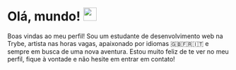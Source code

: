 # Olá, mundo! <img src="https://raw.githubusercontent.com/MartinHeinz/MartinHeinz/master/wave.gif" width="30px">

Boas vindas ao meu perfil! Sou um estudante de desenvolvimento web na Trybe, artista nas horas vagas, apaixonado por idiomas :uk::fr::it: e sempre em busca de uma nova aventura. Estou muito feliz de te ver no meu perfil, fique à vontade e não hesite em entrar em contato!

<!--
**matt-pessoa/matt-pessoa** is a ✨ _special_ ✨ repository because its `README.md` (this file) appears on your GitHub profile.

Here are some ideas to get you started:

- 🔭 I’m currently working on ...
- 🌱 I’m currently learning ...
- 👯 I’m looking to collaborate on ...
- 🤔 I’m looking for help with ...
- 💬 Ask me about ...
- 📫 How to reach me: ...
- 😄 Pronouns: ...
- ⚡ Fun fact: ...
-->
